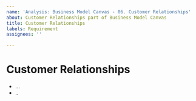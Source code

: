 ```yaml
---
name: 'Analysis: Business Model Canvas - 06. Customer Relationships'
about: Customer Relationships part of Business Model Canvas
title: Customer Relationships
labels: Requirement
assignees: ''

---
```


# Customer Relationships

- ...
- ..
